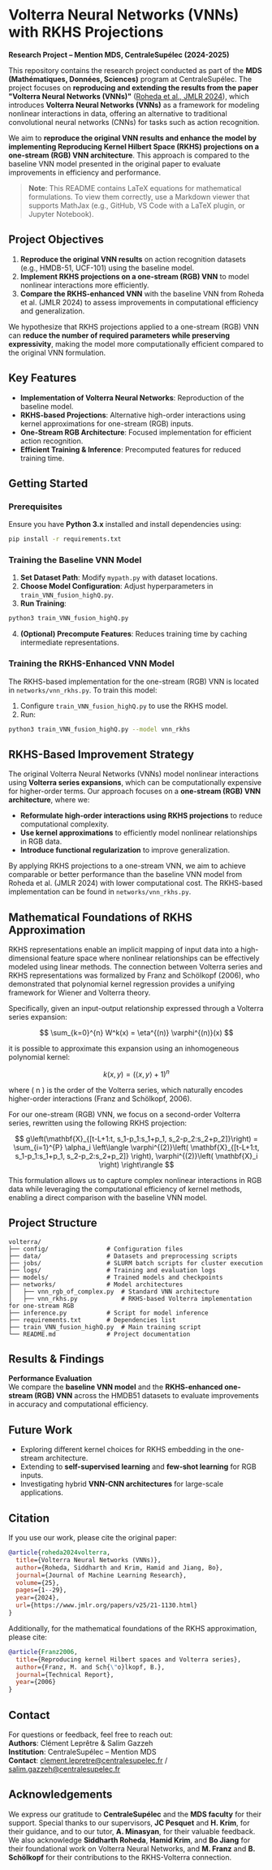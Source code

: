 # Volterra Neural Networks (VNNs) with RKHS Projections

**Research Project – Mention MDS, CentraleSupélec (2024-2025)**

This repository contains the research project conducted as part of the **MDS (Mathématiques, Données, Sciences)** program at CentraleSupélec. The project focuses on **reproducing and extending the results from the paper "Volterra Neural Networks (VNNs)"** ([Roheda et al., JMLR 2024](https://www.jmlr.org/papers/v25/21-1130.html)), which introduces **Volterra Neural Networks (VNNs)** as a framework for modeling nonlinear interactions in data, offering an alternative to traditional convolutional neural networks (CNNs) for tasks such as action recognition.

We aim to **reproduce the original VNN results and enhance the model by implementing Reproducing Kernel Hilbert Space (RKHS) projections on a one-stream (RGB) VNN architecture**. This approach is compared to the baseline VNN model presented in the original paper to evaluate improvements in efficiency and performance.

> **Note**: This README contains LaTeX equations for mathematical formulations. To view them correctly, use a Markdown viewer that supports MathJax (e.g., GitHub, VS Code with a LaTeX plugin, or Jupyter Notebook).

## Project Objectives

1. **Reproduce the original VNN results** on action recognition datasets (e.g., HMDB-51, UCF-101) using the baseline model.
2. **Implement RKHS projections on a one-stream (RGB) VNN** to model nonlinear interactions more efficiently.
3. **Compare the RKHS-enhanced VNN** with the baseline VNN from Roheda et al. (JMLR 2024) to assess improvements in computational efficiency and generalization.

We hypothesize that RKHS projections applied to a one-stream (RGB) VNN can **reduce the number of required parameters while preserving expressivity**, making the model more computationally efficient compared to the original VNN formulation.

## Key Features

- **Implementation of Volterra Neural Networks**: Reproduction of the baseline model.
- **RKHS-based Projections**: Alternative high-order interactions using kernel approximations for one-stream (RGB) inputs.
- **One-Stream RGB Architecture**: Focused implementation for efficient action recognition.
- **Efficient Training & Inference**: Precomputed features for reduced training time.

## Getting Started

### Prerequisites

Ensure you have **Python 3.x** installed and install dependencies using:

```bash
pip install -r requirements.txt
```

### Training the Baseline VNN Model

1. **Set Dataset Path**: Modify `mypath.py` with dataset locations.
2. **Choose Model Configuration**: Adjust hyperparameters in `train_VNN_fusion_highQ.py`.
3. **Run Training**:

```bash
python3 train_VNN_fusion_highQ.py
```

4. **(Optional) Precompute Features**: Reduces training time by caching intermediate representations.

### Training the RKHS-Enhanced VNN Model

The RKHS-based implementation for the one-stream (RGB) VNN is located in `networks/vnn_rkhs.py`. To train this model:

1. Configure `train_VNN_fusion_highQ.py` to use the RKHS model.
2. Run:

```bash
python3 train_VNN_fusion_highQ.py --model vnn_rkhs
```

## RKHS-Based Improvement Strategy

The original Volterra Neural Networks (VNNs) model nonlinear interactions using **Volterra series expansions**, which can be computationally expensive for higher-order terms. Our approach focuses on a **one-stream (RGB) VNN architecture**, where we:

- **Reformulate high-order interactions using RKHS projections** to reduce computational complexity.
- **Use kernel approximations** to efficiently model nonlinear relationships in RGB data.
- **Introduce functional regularization** to improve generalization.

By applying RKHS projections to a one-stream VNN, we aim to achieve comparable or better performance than the baseline VNN model from Roheda et al. (JMLR 2024) with lower computational cost. The RKHS-based implementation can be found in `networks/vnn_rkhs.py`.

## Mathematical Foundations of RKHS Approximation

RKHS representations enable an implicit mapping of input data into a high-dimensional feature space where nonlinear relationships can be effectively modeled using linear methods. The connection between Volterra series and RKHS representations was formalized by Franz and Schölkopf (2006), who demonstrated that polynomial kernel regression provides a unifying framework for Wiener and Volterra theory.

Specifically, given an input-output relationship expressed through a Volterra series expansion:

$$
\sum_{k=0}^{n} W^k(x) = \eta^{(n)} \varphi^{(n)}(x)
$$

it is possible to approximate this expansion using an inhomogeneous polynomial kernel:

$$
k(x, y) = (\langle x, y \rangle + 1)^n
$$

where \( n \) is the order of the Volterra series, which naturally encodes higher-order interactions (Franz and Schölkopf, 2006).

For our one-stream (RGB) VNN, we focus on a second-order Volterra series, rewritten using the following RKHS projection:

$$
g\left(\mathbf{X}_{[t-L+1:t, s_1-p_1:s_1+p_1, s_2-p_2:s_2+p_2]}\right) = \sum_{i=1}^{P} \alpha_i \left\langle \varphi^{(2)}\left( \mathbf{X}_{[t-L+1:t, s_1-p_1:s_1+p_1, s_2-p_2:s_2+p_2]} \right), \varphi^{(2)}\left( \mathbf{X}_i \right) \right\rangle
$$

This formulation allows us to capture complex nonlinear interactions in RGB data while leveraging the computational efficiency of kernel methods, enabling a direct comparison with the baseline VNN model.

## Project Structure

```
volterra/
├── config/                # Configuration files
├── data/                  # Datasets and preprocessing scripts
├── jobs/                  # SLURM batch scripts for cluster execution
├── logs/                  # Training and evaluation logs
├── models/                # Trained models and checkpoints
├── networks/              # Model architectures
│   ├── vnn_rgb_of_complex.py  # Standard VNN architecture
│   ├── vnn_rkhs.py            # RKHS-based Volterra implementation for one-stream RGB
├── inference.py           # Script for model inference
├── requirements.txt       # Dependencies list
├── train_VNN_fusion_highQ.py  # Main training script
└── README.md              # Project documentation
```

## Results & Findings

**Performance Evaluation**  
We compare the **baseline VNN model** and the **RKHS-enhanced one-stream (RGB) VNN** across the HMDB51 datasets to evaluate improvements in accuracy and computational efficiency.

## Future Work

- Exploring different kernel choices for RKHS embedding in the one-stream architecture.
- Extending to **self-supervised learning** and **few-shot learning** for RGB inputs.
- Investigating hybrid **VNN-CNN architectures** for large-scale applications.

## Citation

If you use our work, please cite the original paper:

```bibtex
@article{roheda2024volterra,
  title={Volterra Neural Networks (VNNs)},
  author={Roheda, Siddharth and Krim, Hamid and Jiang, Bo},
  journal={Journal of Machine Learning Research},
  volume={25},
  pages={1--29},
  year={2024},
  url={https://www.jmlr.org/papers/v25/21-1130.html}
}
```

Additionally, for the mathematical foundations of the RKHS approximation, please cite:

```bibtex
@article{Franz2006,
  title={Reproducing kernel Hilbert spaces and Volterra series},
  author={Franz, M. and Sch{\"o}lkopf, B.},
  journal={Technical Report},
  year={2006}
}
```

## Contact

For questions or feedback, feel free to reach out:  
**Authors**: Clément Leprêtre & Salim Gazzeh  
**Institution**: CentraleSupélec – Mention MDS  
**Contact**: clement.lepretre@centralesupelec.fr / salim.gazzeh@centralesupelec.fr

## Acknowledgements

We express our gratitude to **CentraleSupélec** and the **MDS faculty** for their support. Special thanks to our supervisors, **JC Pesquet** and **H. Krim**, for their guidance, and to our tutor, **A. Minasyan**, for their valuable feedback. We also acknowledge **Siddharth Roheda**, **Hamid Krim**, and **Bo Jiang** for their foundational work on Volterra Neural Networks, and **M. Franz** and **B. Schölkopf** for their contributions to the RKHS-Volterra connection.